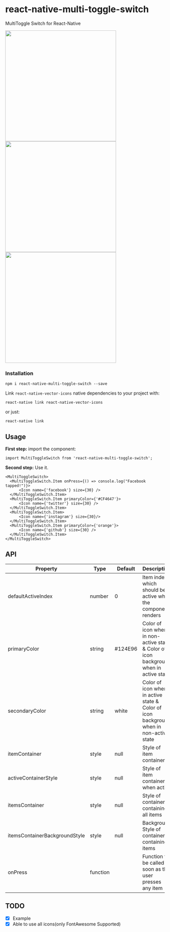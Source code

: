# react-native-multi-toggle-switch
MultiToggle Switch for React-Native


<img src="https://user-images.githubusercontent.com/7335120/31056186-631985f0-a6eb-11e7-9436-08cb48804036.gif" width="350">
<img src="https://user-images.githubusercontent.com/7335120/31056187-6414462a-a6eb-11e7-93ef-7420275b33d6.gif" width="350">
<img src="https://user-images.githubusercontent.com/7335120/31057446-499b8514-a700-11e7-86b8-1dd462f9eda4.gif" width="350">


### Installation
```
npm i react-native-multi-toggle-switch --save
```
Link `react-native-vector-icons` native dependencies to your project with:
```
react-native link react-native-vector-icons
```
or just:
```
react-native link
```


## Usage


**First step:** import the component:

```
import MultiToggleSwitch from 'react-native-multi-toggle-switch';
```

**Second step:** Use it.

```
<MultiToggleSwitch>
  <MultiToggleSwitch.Item onPress={() => console.log("Facebook tapped!")}>
      <Icon name={'facebook'} size={30} />
  </MultiToggleSwitch.Item>
  <MultiToggleSwitch.Item primaryColor={'#CF4647'}>
      <Icon name={'twitter'} size={30} />
  </MultiToggleSwitch.Item>
  <MultiToggleSwitch.Item>
      <Icon name={'instagram'} size={30}/>
  </MultiToggleSwitch.Item>
  <MultiToggleSwitch.Item primaryColor={'orange'}>
      <Icon name={'github'} size={30} />
  </MultiToggleSwitch.Item>
</MultiToggleSwitch>
```


## API


| Property     | Type     | Default               | Description                                                                                                |
|--------------|----------|-----------------------|------------------------------------------------------------------------------------------------------------|
| defaultActiveIndex      | number    | 0                    | Item index which should be active when the component renders                                                         |
| primaryColor  | string   | #124E96               | Color of icon when in non-active state & Color of icon background when in active state                                                                                 |
| secondaryColor      | string  | white                  | Color of icon when in active state & Color of icon background when in non-active state                                                                                   |
| itemContainer | style   | null | Style of item container                                                                             |
| activeContainerStyle | style   | null | Style of item container when active                                                                            |
| itemsContainer | style   | null | Style of container containing all items                                                                            |
| itemsContainerBackgroundStyle | style   | null | Background Style of container containing items                                                                             |
| onPress  | function |                       | Function to be called as soon as the user presses any item  |


## TODO

- [x] Example
- [x] Able to use all icons(only FontAwesome Supported)
